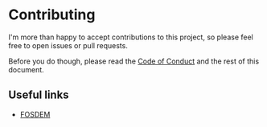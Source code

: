 # Contributing

I'm more than happy to accept contributions to this project, so please feel free to open issues or pull requests.

Before you do though, please read the [Code of Conduct](CODE_OF_CONDUCT.md) and the rest of this document.

## Useful links

- [FOSDEM](https://fosdem.org/)
